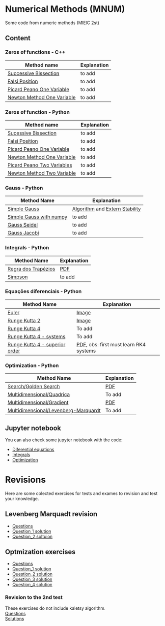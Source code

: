 # Numerical Methods (MNUM)

Some code from numeric methods (MIEIC 2st)


## Content

### Zeros of functions - C++

|Method name| Explanation|
|---|---|
| [Successive Bissection](https://github.com/Jumaruba/MNUM/blob/master/Real_Zeros_functions/C%2B%2B/successiveBissection.cpp) | to add |
| [Falsi Position](https://github.com/Jumaruba/MNUM/blob/master/Real_Zeros_functions/C%2B%2B/falsiPosition.cpp) | to add |
| [Picard Peano One Variable](https://github.com/Jumaruba/MNUM/blob/master/Real_Zeros_functions/C%2B%2B/pircardPeano_1variable.cpp) | to add |
| [Newton Method One Variable](https://github.com/Jumaruba/MNUM/blob/master/Real_Zeros_functions/C%2B%2B/newtonMethod_1variable.cpp) | to add |

### Zeros of function - Python 

|Method name| Explanation|
|---|---|
| [Sucessive Bissection](https://github.com/Jumaruba/MNUM/blob/master/Real_Zeros_functions/Python/bissection.py)| to add|
| [Falsi Position](https://github.com/Jumaruba/MNUM/blob/master/Real_Zeros_functions/Python/falsiPosition.py) | to add |
| [Picard Peano One Variable](https://github.com/Jumaruba/MNUM/blob/master/Real_Zeros_functions/Python/picardPeano.py) | to add |
| [Newton Method One Variable](https://github.com/Jumaruba/MNUM/blob/master/Real_Zeros_functions/Python/newtonMethod.py)| to add|
| [Picard Peano Two Variables](https://github.com/Jumaruba/MNUM/blob/master/Real_Zeros_functions/Python/picarPeano_2variables.py) | to add |
| [Newton Method Two Variable](https://github.com/Jumaruba/MNUM/blob/master/Real_Zeros_functions/Python/newtonMethod_2variables.py) | to add |

### Gauss - Python

|Method Name| Explanation|
|---|---|
|[Simple Gauss](https://github.com/Jumaruba/MNUM/blob/master/Gauss_Methods/Gauss.py)| [Algorithm](https://github.com/Jumaruba/MNUM/tree/master/Gauss_Methods) and [Extern Stability](https://github.com/Jumaruba/MNUM/blob/master/Gauss_Methods/Estabilidade_Externa.pdf)|
|[Simple Gauss with numpy](https://github.com/Jumaruba/MNUM/blob/master/Gauss_Methods/Gauss_numpy.py)| to add|
|[Gauss Seidel](https://github.com/Jumaruba/MNUM/blob/master/Gauss_Methods/Gauss_Seidel.py)| to add| 
|[Gauss Jacobi](https://github.com/Jumaruba/MNUM/blob/master/Gauss_Methods/Gauss_Jacobi.py)|to add| 

### Integrals - Python 

|Method Name| Explanation| 
|---|---|
|[Regra dos Trapézios](https://github.com/Jumaruba/MNUM/blob/master/Integrais/Trapezio.py)| [PDF](https://github.com/Jumaruba/MNUM/blob/master/Integrais/Regra_dos_trapezios.pdf)| 
|[Simpson](https://github.com/Jumaruba/MNUM/blob/master/Integrais/Simpson.py)| to add| 

### Equações diferenciais - Python 

|Method Name| Explanation| 
|---|---|
|[Euler](https://github.com/Jumaruba/MNUM/blob/master/Diferenciais/Euler.py) | [Image](https://github.com/Jumaruba/MNUM/blob/master/Images/mnum_euler.png) |
|[Runge Kutta 2](https://github.com/Jumaruba/MNUM/blob/master/Diferenciais/RK2.py) | [Image](https://github.com/Jumaruba/MNUM/blob/master/Images/mnum_rk2.png) |
|[Runge Kutta 4](https://github.com/Jumaruba/MNUM/blob/master/Diferenciais/RK4.py) | To add | 
|[Runge Kutta 4 - systems](https://github.com/Jumaruba/MNUM/blob/master/Diferenciais/RK4_Sistemas_diferenciais.py) | To add |
|[Runge Kutta 4 - superior order](https://github.com/Jumaruba/MNUM/blob/master/Diferenciais/RK4_Sistema_Ordem_superior.py) | [PDF](https://github.com/Jumaruba/MNUM/blob/master/Diferenciais/RK4_Ordem_Superior.pdf), obs: first must learn RK4 systems|

### Optimization - Python 
|Method Name| Explanation|
|---|---|
|[Search/Golden Search](https://github.com/Jumaruba/MNUM/blob/master/Optimiza%C3%A7%C3%A3o/Pesquisa.py)| [PDF](https://github.com/Jumaruba/MNUM/blob/master/Optimiza%C3%A7%C3%A3o/Golden-Search.pdf) | 
| [Multidimensional/Quadrica](https://github.com/Jumaruba/MNUM/blob/master/Optimiza%C3%A7%C3%A3o/Quadrica.py) | To add | 
| [Multidimensional/Gradient](https://github.com/Jumaruba/MNUM/blob/master/Optimiza%C3%A7%C3%A3o/Multidimensional_gradiente.py) | [PDF](https://github.com/Jumaruba/MNUM/blob/master/Optimiza%C3%A7%C3%A3o/Golden-Search.pdf)| 
| [Multidimensional/Levenberg-Marquardt](https://github.com/Jumaruba/MNUM/blob/master/Optimiza%C3%A7%C3%A3o/Levenberg-Marquardt.py) | To add |

## Jupyter notebook
You can also check some jupyter notebook with the code: 
- [Diferential equations](https://github.com/Jumaruba/MNUM/blob/master/Jupyter_notebooks/Diferenciais.ipynb)    
- [Integrals](https://github.com/Jumaruba/MNUM/blob/master/Jupyter_notebooks/Integrais.ipynb)  
- [Optimization](https://github.com/Jumaruba/MNUM/blob/master/Jupyter_notebooks/Optimiza%C3%A7%C3%A3o.ipynb)  

# Revisions  
Here are some colected exercises for tests and exames to revision and test your knowledge.

## Levenberg Marquadt revision 
- [Questions](https://github.com/Jumaruba/MNUM/blob/master/Exames_testes/Revisao_teste2.3/MIEIC_Optimizacao_Aula_13_12_2019.pdf)
- [Question_1 solution](https://github.com/Jumaruba/MNUM/blob/master/Exames_testes/Revisao_teste2.3/Question_1.ipynb)
- [Question_2 soltuion](https://github.com/Jumaruba/MNUM/blob/master/Exames_testes/Revisao_teste2.3/Question_2.ipynb)

## Optmization exercises 
- [Questions](https://github.com/Jumaruba/MNUM/blob/master/Exames_testes/Optimization_exercises/Enunciado.pdf)   
- [Question_1 solution](https://github.com/Jumaruba/MNUM/blob/master/Exames_testes/Optimization_exercises/Question_1.ipynb)   
- [Question_2 solution](https://github.com/Jumaruba/MNUM/blob/master/Exames_testes/Optimization_exercises/Question_2.ipynb)  
- [Question_3 solution](https://github.com/Jumaruba/MNUM/blob/master/Exames_testes/Optimization_exercises/Question_3.ipynb)  
- [Question_4 solution](https://github.com/Jumaruba/MNUM/blob/master/Exames_testes/Optimization_exercises/Question_4.ipynb)  

### Revision to the 2nd test
These exercises do not include kaletsy algorithm.  
 [Questions](https://github.com/Jumaruba/MNUM/blob/master/Exames_testes/Revisao_teste2.2/Enunciado.pdf)  
 [Solutions](https://github.com/Jumaruba/MNUM/blob/master/Exames_testes/Revisao_teste2.2/Solutions.ipynb)
